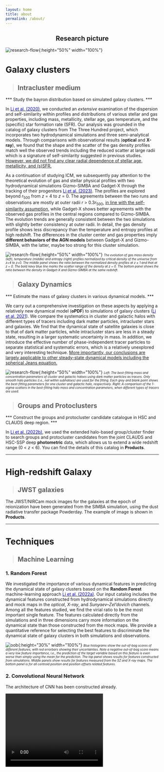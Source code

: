 ```yaml
---
layout: home
title: about
permalink: /about/
---
```

<script type="text/javascript" src="https://cdn.mathjax.org/mathjax/latest/MathJax.js?config=TeX-AMS-MML_HTMLorMML"></script>
## **<center>Research picture</center>**

![research-flow](../images/research-flow.png){:height="50%" width="100%"}

# Galaxy clusters

>## Intracluster medium  

\*** Study the bayron distribution based on simulated galaxy clusters. ***

In <a href="https://ui.adsabs.harvard.edu/abs/2020MNRAS.495.2930L/abstract" target= "_blank"><font color="#0000dd">Li et al. (2020)</font></a>, we conducted an *extensive* examination of the dispersion and self-similarity within profiles and distributions of various stellar and gas properties, including mass, metallicity, stellar age, gas temperature, and the (specific) star formation rate (SFR). Our analysis was grounded in the catalog of galaxy clusters from The Three Hundred project, which incorporates two hydrodynamical simulations and three semi-analytical models. Through comparisons with observational results (**optical** and **X-ray**), we found that the shape and the scatter of the gas density profiles match well the observed trends including the reduced scatter at large radii which is a signature of self-similarity suggested in previous studies.
<u>However, we did not find any clear radial dependence of stellar age, metallicity, and (s)SFR.</u>


As a continuation of studying ICM, we subsequently pay attention to the theoretical evolution of gas and stellar physical profiles with two hydrodynamical simulations Gizmo-SIMBA and Gadget-X through the tracking of their progenitors <a href="https://ui.adsabs.harvard.edu/abs/2023MNRAS.523.1228L/abstract" target= "_blank"><font color="#0000dd">Li et al. (2023)</font></a>. The profiles are explored beyond *r*<sub>500</sub> from *z* = 4 to *z* = 0. The agreements between the two runs and observations are mostly at outer radii *r* > 0.3*r*<sub>500</sub>, <u>in line with the self-similarity assumption</u>, while Gadget-X shows better agreements with the observed gas profiles in the central regions compared to Gizmo-SIMBA. The evolution trends are generally consistent between the two simulations with slightly better consistency at outer radii. In detail, the gas density profile shows less discrepancy than the temperature and entropy profiles at high redshift. The differences in the cluster center and gas properties imply **different behaviors of the AGN models** between Gadget-X and Gizmo-SIMBA, with the latter, maybe too strong for this cluster simulation. 

![research-flow](../images/research/ICM.png ){:height="50%" width="100%"}
*<font size=1>The evolution of gas mass density (left), temperature (middle) and entropy (right) profiles normalized by critical density of the universe from z=4 to z=0. The middle panel shows the ratio between the normalized density profiles at z &ge; 1 and that at z = 0. The bold navy blue line marks the scatter range of the density at z = 0. The bottom panel shows the ratio between the density in Gadget-X and Gizmo-SIMBA at the same redshift.</font>*



>## Galaxy Dynamics

\*** Estimate the mass of galaxy clusters in various dynamical models. ***

We carry out a comprehensive investigation on these aspects by applying a relatively new dynamical model (**oPDF**) to simulations of galaxy clusters (<a href="https://ui.adsabs.harvard.edu/abs/2021MNRAS.505.3907L/abstract" target= "_blank"><font color="#0000dd">Li et al. 2021</font></a>). We compare the systematics in cluster and galactic halos with different types of tracers including dark matter particles, intracluster stars and galaxies. We find that the dynamical state of satellite galaxies is close to that of dark matter particles, while intracluster stars are less in a steady state, resulting in a larger systematic uncertainty in mass. In addition, we introduce the effective number of phase-independent tracer particles to separate statistical and systematic errors, which is a relatively unexplored and very interesting technique. <u>More importantly, our conclusions are largely applicable to other steady-state dynamical models including the spherical Jeans equation.</u>


![research-flow](../images/research/oPDF.png ){:height="50%" width="100%"}
*<font size=1>Left: The best-fitting mass and concentration parameters of cluster and galactic haloes using dark matter particles as tracers. Only smooth halo particles (i.e., not within subhaloes) are used for the fitting. Each grey and blank point shows the best-fitting parameters for one cluster and galactic halo, respectively. Right: A comparison of the 1-sigma scatters in the best-fitting halo mass and concentration parameters, when different types of tracers are used.</font>*


>## Groups and Protoclusters

\*** Construct the groups and protocluster candidate catalogue in HSC and CLAUDS deep region. ***

In <a href="https://ui.adsabs.harvard.edu/abs/2022ApJ...933....9L/abstract" target= "_blank"><font color="#0000dd">Li et al. (2022b)</font></a>, we used the extended halo-based group/cluster finder to search groups and protocluster candidates from the joint CLAUDS and HSC-SSP deep **photometric** data, which allows us to extend a wide redshift range (0 < *z* < 6). You can find the details of this catalog in **Products**.

-------------------------------------------------------
# High-redshift Galaxy

>## JWST galaxies

The JWST/NIRCam mock images for the galaxies at the epoch of reionization have been generated from the SIMBA simulation, using the dust radiative transfer package Powderday. The example of image is shown in **Products**.   

-------------------------------------------------------
# Techniques

>## Machine Learning

### 1. Random Forest

We investigated the importance of various dynamical features in predicting the dynamical state of galaxy clusters based on the **Random Forest** machine-learning approach <a href="https://ui.adsabs.harvard.edu/abs/2022MNRAS.514.5890L/abstract" target= "_blank"><font color="#0000dd">Li et al. (2022a)</font></a>. Our input catalog includes the dynamical features constructed from hydrodynamical simulations directly and mock maps in the *optical*, *X-ray*, and *Sunyaev–Zel’dovich* channels. Among all the features studied, we find the virial ratio to be the most important single feature. The features calculated directly from the simulations and in three dimensions carry more information on the dynamical state than those constructed from the mock maps. We provide a quantitative reference for selecting the best features to discriminate the dynamical state of galaxy clusters in both simulations and observations.

![oob](../images/research/one_oob_sqrt2.png){:height="30%" width="100%"}
*<font size=1>Blue histograms show the out-of-bag scores of different features, with red errorbars showing their uncertainties. Note a negative out-of-bag score means a very low feature importance, i.e., the prediction of the target variable based on this feature is even worse than simply using the mean for the prediction. The top panel shows results for features constructed from simulations. Middle panels show results for features measured from the SZ and X-ray maps. The bottom panel is for all centroid position and position offsets related features.</font>*

### 2. Convolutional Neural Network

The architecture of CNN has been constructed already.


<video width="320" height="240" controls autoplay>
    <source src="../images/research/ELUCID_coma.mp4" type=video/mp4>
     COMA cluster in ELUCID simulation 
</video>
